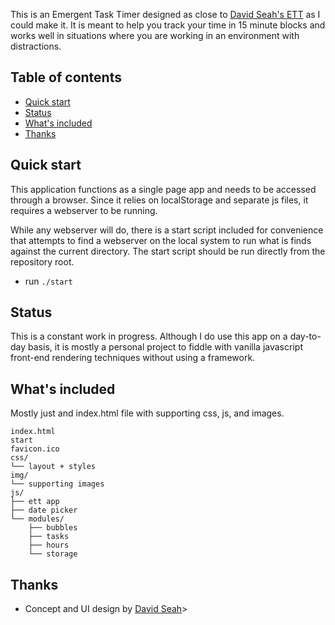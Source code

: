 This is an Emergent Task Timer designed as close to [David Seah's ETT](https://davidseah.com/) as I could make it. It is meant to help you track your time in 15 minute blocks and works well in situations where you are working in an environment with distractions.

## Table of contents

- [Quick start](#quick-start)
- [Status](#status)
- [What's included](#whats-included)
- [Thanks](#thanks)

## Quick start

This application functions as a single page app and needs to be accessed through a browser. Since it relies on localStorage and separate js files, it requires a webserver to be running.

While any webserver will do, there is a start script included for convenience that attempts to find a webserver on the local system to run what is finds against the current directory. The start script should be run directly from the repository root.

- run `./start`

## Status

This is a constant work in progress. Although I do use this app on a day-to-day basis, it is mostly a personal project to fiddle with vanilla javascript front-end rendering techniques without using a framework.

## What's included

Mostly just and index.html file with supporting css, js, and images.

```
index.html
start
favicon.ico
css/
└── layout + styles
img/
└── supporting images
js/
├── ett app
├── date picker
└── modules/
    ├── bubbles
    ├── tasks
    ├── hours
    └── storage
```

## Thanks

- Concept and UI design by [David Seah](https://davidseah.com/)>

